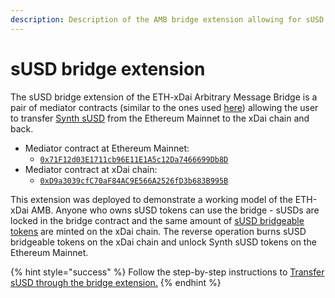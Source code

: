 ```yaml
---
description: Description of the AMB bridge extension allowing for sUSD token transfer
---
```


# sUSD bridge extension

The sUSD bridge extension of the ETH-xDai Arbitrary Message Bridge is a pair of mediator contracts \(similar to the ones used [here](https://docs.tokenbridge.net/amb-bridge/erc677-to-erc677-bridge-on-top-of-amb)\) allowing the user to transfer [Synth sUSD](https://etherscan.io/token/0x57ab1e02fee23774580c119740129eac7081e9d3) from the Ethereum Mainnet to the xDai chain and back.

* Mediator contract at Ethereum Mainnet:
  * [`0x71F12d03E1711cb96E11E1A5c12Da7466699Db8D`](https://etherscan.io/address/0x71F12d03E1711cb96E11E1A5c12Da7466699Db8D)
* Mediator contract at xDai chain:
  * [`0xD9a3039cfC70aF84AC9E566A2526fD3b683B995B`](https://blockscout.com/xdai/mainnet/address/0xd9a3039cfc70af84ac9e566a2526fd3b683b995b/transactions)

This extension was deployed to demonstrate a working model of the ETH-xDai AMB. Anyone who owns sUSD tokens can use the bridge - sUSDs are locked in the bridge contract and the same amount of [sUSD bridgeable tokens](https://blockscout.com/xdai/mainnet/address/0x4c36d2919e407f0cc2ee3c993ccf8ac26d9ce64e) are minted on the xDai chain. The reverse operation burns sUSD bridgeable tokens on the xDai chain and unlock Synth sUSD tokens on the Ethereum Mainnet.

{% hint style="success" %}
Follow the step-by-step instructions to [Transfer sUSD through the bridge extension.](transfer-susd-through-the-bridge-extension.md)
{% endhint %}

